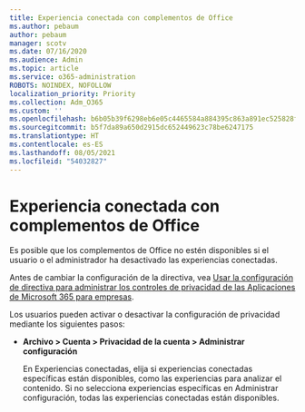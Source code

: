 ```yaml
---
title: Experiencia conectada con complementos de Office
ms.author: pebaum
author: pebaum
manager: scotv
ms.date: 07/16/2020
ms.audience: Admin
ms.topic: article
ms.service: o365-administration
ROBOTS: NOINDEX, NOFOLLOW
localization_priority: Priority
ms.collection: Adm_O365
ms.custom: ''
ms.openlocfilehash: b6b05b39f6298eb6e05c4465584a884395c863a891ec525828f795809eeb787a
ms.sourcegitcommit: b5f7da89a650d2915dc652449623c78be6247175
ms.translationtype: HT
ms.contentlocale: es-ES
ms.lasthandoff: 08/05/2021
ms.locfileid: "54032827"
---
```

# <a name="connected-experience-with-office-add-ins"></a>Experiencia conectada con complementos de Office

Es posible que los complementos de Office no estén disponibles si el usuario o el administrador ha desactivado las experiencias conectadas.

Antes de cambiar la configuración de la directiva, vea [Usar la configuración de directiva para administrar los controles de privacidad de las Aplicaciones de Microsoft 365 para empresas](https://docs.microsoft.com/deployoffice/privacy/manage-privacy-controls).

Los usuarios pueden activar o desactivar la configuración de privacidad mediante los siguientes pasos:

- **Archivo > Cuenta > Privacidad de la cuenta > Administrar configuración** 

    En Experiencias conectadas, elija si experiencias conectadas específicas están disponibles, como las experiencias para analizar el contenido. Si no selecciona experiencias específicas en Administrar configuración, todas las experiencias conectadas están disponibles.
